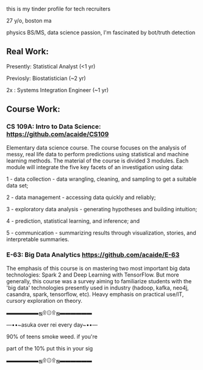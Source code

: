 this is my tinder profile for tech recruiters

27 y/o, boston ma

physics BS/MS, data science passion, I'm fascinated by bot/truth detection


## Real Work:

Presently: Statistical Analyst (<1 yr)

Previosly: Biostatistician (~2 yr)

2x : Systems Integration Engineer (~1 yr)




## Course Work:

### CS 109A: Intro to Data Science: https://github.com/acaide/CS109
Elementary data science course. The course focuses on the analysis of messy, real life data to perform predictions using statistical and machine learning methods. The material of the course is divided 3 modules. Each module will integrate the five key facets of an investigation using data:

1 - data collection - data wrangling, cleaning, and sampling to get a suitable data set;

2 - data management - accessing data quickly and reliably;

3 - exploratory data analysis - generating hypotheses and building intuition;

4 - prediction, statistical learning, and inference; and

5 - communication - summarizing results through visualization, stories, and interpretable summaries. 



### E-63: Big Data Analytics https://github.com/acaide/E-63
The emphasis of this course is on mastering two most important big data technologies: Spark 2 and Deep Learning with TensorFlow. But more generally, this course was a survey aiming to familiarize students with the 'big data' technologies presently used in industry (hadoop, kafka, neo4j, casandra, spark, tensorflow, etc). Heavy emphasis on practical use/IT, cursory exploration on theory.



▬▬▬▬▬▬ஜ۩۞۩ஜ▬▬▬▬▬▬

―••\~asuka over rei every day\~••―

90% of teens smoke weed. if you're

part of the 10% put this in your sig

▬▬▬▬▬▬ஜ۩۞۩ஜ▬▬▬▬▬▬
